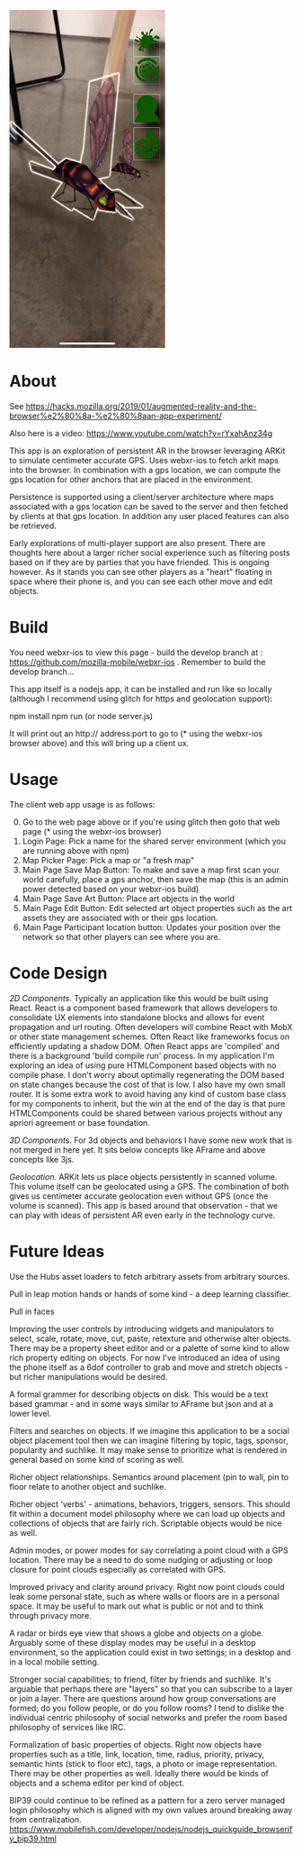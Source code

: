 
![Splash Image](public/assets/splash.jpg?raw=true "Splash Art")

# About

See https://hacks.mozilla.org/2019/01/augmented-reality-and-the-browser%e2%80%8a-%e2%80%8aan-app-experiment/

Also here is a video: https://www.youtube.com/watch?v=rYxahAnz34g

This app is an exploration of persistent AR in the browser leveraging ARKit to simulate centimeter accurate GPS. Uses webxr-ios to fetch arkit maps into the browser. In combination with a gps location, we can compute the gps location for other anchors that are placed in the environment.

Persistence is supported using a client/server architecture where maps associated with a gps location can be saved to the server and then fetched by clients at that gps location. In addition any user placed features can also be retrieved.

Early explorations of multi-player support are also present. There are thoughts here about a larger richer social experience such as filtering posts based on if they are by parties that you have friended. This is ongoing however. As it stands you can see other players as a "heart" floating in space where their phone is, and you can see each other move and edit objects.

# Build

You need webxr-ios to view this page - build the develop branch at : https://github.com/mozilla-mobile/webxr-ios . Remember to build the develop branch...

This app itself is a nodejs app, it can be installed and run like so locally (although I recommend using glitch for https and geolocation support):

  npm install
  npm run
  (or node server.js)

It will print out an http:// address:port to go to (* using the webxr-ios browser above) and this will bring up a client ux.

# Usage

The client web app usage is as follows:

  0) Go to the web page above or if you're using glitch then goto that web page (* using the webxr-ios browser)
  1) Login Page: Pick a name for the shared server environment (which you are running above with npm)
  2) Map Picker Page: Pick a map or "a fresh map"
  3) Main Page Save Map Button: To make and save a map first scan your world carefully, place a gps anchor, then save the map (this is an admin power detected based on your webxr-ios build)
  4) Main Page Save Art Button: Place art objects in the world
  5) Main Page Edit Button: Edit selected art object properties such as the art assets they are associated with or their gps location.
  6) Main Page Participant location button: Updates your position over the network so that other players can see where you are.

# Code Design

*2D Components*. Typically an application like this would be built using React. React is a component based framework that allows developers to consolidate UX elements into standalone blocks and allows for event propagation and url routing. Often developers will combine React with MobX or other state management schemes. Often React like frameworks focus on efficiently updating a shadow DOM. Often React apps are 'compiled' and there is a background 'build compile run' process.  In my application I'm exploring an idea of using pure HTMLComponent based objects with no compile phase. I don't worry about optimally regenerating the DOM based on state changes because the cost of that is low. I also have my own small router. It is some extra work to avoid having any kind of custom base class for my components to inherit, but the win at the end of the day is that pure HTMLComponents could be shared between various projects without any apriori agreement or base foundation.

*3D Components*. For 3d objects and behaviors I have some new work that is not merged in here yet. It sits below concepts like AFrame and above concepts like 3js.

*Geolocation*. ARKit lets us place objects persistently in scanned volume. This volume itself can be geolocated using a GPS. The combination of both gives us centimeter accurate geolocation even without GPS (once the volume is scanned). This app is based around that observation - that we can play with ideas of persistent AR even early in the technology curve.

# Future Ideas

Use the Hubs asset loaders to fetch arbitrary assets from arbitrary sources.

Pull in leap motion hands or hands of some kind - a deep learning classifier.

Pull in faces

Improving the user controls by introducing widgets and manipulators to select, scale, rotate, move, cut, paste, retexture and otherwise alter objects. There may be a property sheet editor and or a palette of some kind to allow rich property editing on objects. For now I've introduced an idea of using the phone itself as a 6dof controller to grab and move and stretch objects - but richer manipulations would be desired.

A formal grammer for describing objects on disk. This would be a text based grammar - and in some ways similar to AFrame but json and at a lower level.

Filters and searches on objects. If we imagine this application to be a social object placement tool then we can imagine filtering by topic, tags, sponsor, popularity and suchlike. It may make sense to prioritize what is rendered in general based on some kind of scoring as well.

Richer object relationships. Semantics around placement (pin to wall, pin to floor relate to another object and suchlike.

Richer object 'verbs' - animations, behaviors, triggers, sensors. This should fit within a document model philosophy where we can load up objects and collections of objects that are fairly rich. Scriptable objects would be nice as well.

Admin modes, or power modes for say correlating a point cloud with a GPS location. There may be a need to do some nudging or adjusting or loop closure for point clouds especially as correlated with GPS.

Improved privacy and clarity around privacy. Right now point clouds could leak some personal state, such as where walls or floors are in a personal space. It may be useful to mark out what is public or not and to think through privacy more.

A radar or birds eye view that shows a globe and objects on a globe. Arguably some of these display modes may be useful in a desktop environment, so the application could exist in two settings; in a desktop and in a local mobile setting.

Stronger social capabilities; to friend, filter by friends and suchlike. It's arguable that perhaps there are "layers" so that you can subscribe to a layer or join a layer. There are questions around how group conversations are formed; do you follow people, or do you follow rooms? I tend to dislike the individual centric philosophy of social networks and prefer the room based philosophy of services like IRC.

Formalization of basic properties of objects. Right now objects have properties such as a title, link, location, time, radius, priority, privacy, semantic hints (stick to floor etc), tags, a photo or image representation. There may be other properties as well. Ideally there would be kinds of objects and a schema editor per kind of object.

BIP39 could continue to be refined as a pattern for a zero server managed login philosophy which is aligned with my own values around breaking away from centralization.  https://www.mobilefish.com/developer/nodejs/nodejs_quickguide_browserify_bip39.html










